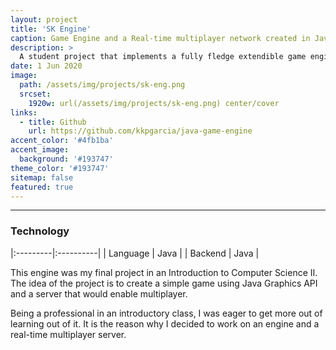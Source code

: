 ```yaml
---
layout: project
title: 'SK Engine'
caption: Game Engine and a Real-time multiplayer network created in Java
description: >
  A student project that implements a fully fledge extendible game engine and a real-timee multiplayer network.
date: 1 Jun 2020
image: 
  path: /assets/img/projects/sk-eng.png
  srcset: 
    1920w: url(/assets/img/projects/sk-eng.png) center/cover
links:
  - title: Github
    url: https://github.com/kkpgarcia/java-game-engine
accent_color: '#4fb1ba'
accent_image:
  background: '#193747'
theme_color: '#193747'
sitemap: false
featured: true
---
```

---

### Technology

|:---------|:----------|
| Language      |         Java | 
| Backend      |         Java | 

This engine was my final project in an Introduction to Computer Science II. The idea of the project is to create a simple game using Java Graphics API and a server that would enable multiplayer.

Being a professional in an introductory class, I was eager to get more out of learning out of it.  It is the reason why I decided to work on an engine and a real-time multiplayer server.